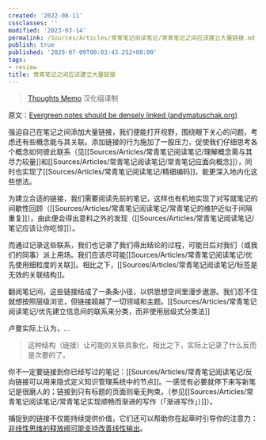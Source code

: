 ```yaml
---
created: '2022-08-11'
cssclasses: ''
modified: '2023-03-14'
permalink: /Sources/Articles/常青笔记阅读笔记/常青笔记之间应该建立大量链接.md
publish: true
published: '2025-07-09T00:03:43.252+08:00'
tags:
- review
title: 常青笔记之间应该建立大量链接
---
```

> [Thoughts Memo](https://paratranz.cn/projects/3131) 汉化组译制

原文：[Evergreen notes should be densely linked (andymatuschak.org)](https://notes.andymatuschak.org/z2HUE4ABbQjUNjrNemvkTCsLa1LPDRuwh1tXC)

强迫自己在笔记之间添加大量链接，我们便能打开视野，围绕眼下关心的问题，考虑还有些概念能与其关联。添加链接的行为施加了一股压力，促使我们仔细思考各个概念如何彼此联系（见[[Sources/Articles/常青笔记阅读笔记/理解概念需与其尽力较量]]和[[Sources/Articles/常青笔记阅读笔记/常青笔记应面向概念]]），同时也实现了[[Sources/Articles/常青笔记阅读笔记/精细编码]]，能更深入地内化这些想法。

为建立合适的链接，我们需要阅读先前的笔记，这样也有机地实现了对写就笔记的间歇性回顾（[[Sources/Articles/常青笔记阅读笔记/常青笔记的维护近似于间隔重复]]）。由此便会得出意料之外的发现（[[Sources/Articles/常青笔记阅读笔记/笔记应该让你吃惊]]）。

而通过记录这些联系，我们也记录了我们得出结论的过程，可能日后对我们（或我们的同事）派上用场。我们应该尽可能[[Sources/Articles/常青笔记阅读笔记/优先使用细粒度的关联]]。相比之下，[[Sources/Articles/常青笔记阅读笔记/标签是无效的关联结构]]。

翻阅笔记间，这些链接结成了一条条小径，以供思想空间里漫步遨游。我们忍不住就想按照层级浏览，但链接超越了一切领域和主题。[[Sources/Articles/常青笔记阅读笔记/优先建立信息间的联系来分类，而非使用层级式分类法]]

卢曼实际上认为，…

> 这种结构（链接）让可能的关联具象化，相比之下，实际上记录了什么反而是次要的了。

你不一定要链接到你已经写过的笔记：[[Sources/Articles/常青笔记阅读笔记/反向链接可以用来隐式定义知识管理系统中的节点]]。一感觉有必要就停下来写新笔记是很磨人的；链接到只有标题的页面则毫无拘束。（参见[[Sources/Articles/常青笔记阅读笔记/常青笔记实现顺畅而渐进的写作（「渐进写作」）]]）。

捕捉到的链接不仅能持续提供价值，它们还可以帮助你在起草时引导你的注意力：[非线性思维的释放阀可能支持改善线性输出](https://notes.andymatuschak.org/z3iT7pPmhbY8WtofoCccd58xtnhJUfkJPztGP)。
